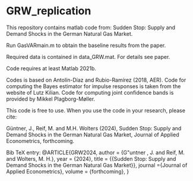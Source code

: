 # GRW_replication
This repository contains matlab code from:
Sudden Stop: Supply and Demand Shocks in the German Natural Gas Market.

Run GasVARmain.m to obtain the baseline results from the paper. 

Required data is contained in data_GRW.mat. For details see paper.

Code requires at least Matlab 2021b.

Codes is based on Antolín-Díaz and Rubio-Ramírez (2018, AER).
Code for computing the Bayes estimator for impulse responses is taken from the website of Lutz Kilian.
Code for computing joint confidence bands is provided by Mikkel Plagborg-Møller.

This code is free to use. When you use the code in your research, please cite:

Güntner, J., Reif, M. and M.H. Wolters (2024), Sudden Stop: Supply and Demand Shocks in the German Natural Gas Market, Journal of Applied Econometrics, forthcoming.


Bib TeX entry:
@ARTICLE{GRW2024,
	author = {G\"untner , J. and Reif, M. and Wolters, M. H.},
	year = {2024},
	title = {{Sudden Stop: Supply and Demand Shocks in the German Natural Gas Market}},
	journal ={Journal of Applied Econometrics},
	volume = {forthcoming},
}
